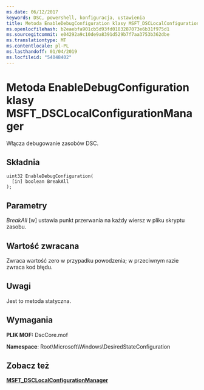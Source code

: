 ```yaml
---
ms.date: 06/12/2017
keywords: DSC, powershell, konfiguracja, ustawienia
title: Metoda EnableDebugConfiguration klasy MSFT_DSCLocalConfigurationManager
ms.openlocfilehash: b2eaebfa901cb5d93fd0183287073e6b31f975d1
ms.sourcegitcommit: e04292a9c10de9a8391d529b7f7aa3753b362dbe
ms.translationtype: MT
ms.contentlocale: pl-PL
ms.lasthandoff: 01/04/2019
ms.locfileid: "54048402"
---
```

# <a name="enabledebugconfiguration-method-of-the-msftdsclocalconfigurationmanager-class"></a>Metoda EnableDebugConfiguration klasy MSFT_DSCLocalConfigurationManager

Włącza debugowanie zasobów DSC.

## <a name="syntax"></a>Składnia

```mof
uint32 EnableDebugConfiguration(
  [in] boolean BreakAll
);
```

## <a name="parameters"></a>Parametry

*BreakAll* \[w\] ustawia punkt przerwania na każdy wiersz w pliku skryptu zasobu.

## <a name="return-value"></a>Wartość zwracana

Zwraca wartość zero w przypadku powodzenia; w przeciwnym razie zwraca kod błędu.

## <a name="remarks"></a>Uwagi

Jest to metoda statyczna.

## <a name="requirements"></a>Wymagania

**PLIK MOF:** DscCore.mof

**Namespace**: Root\Microsoft\Windows\DesiredStateConfiguration

## <a name="see-also"></a>Zobacz też

[**MSFT_DSCLocalConfigurationManager**](msft-dsclocalconfigurationmanager.md)